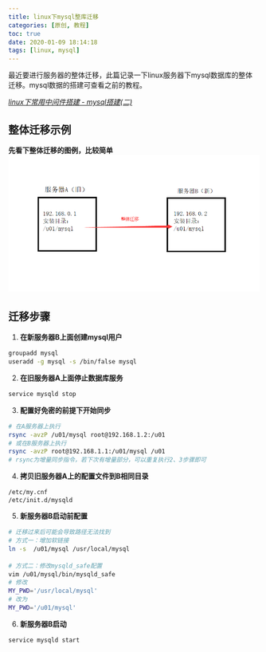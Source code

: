 ```yaml
---
title: linux下mysql整库迁移
categories: [原创, 教程]
toc: true
date: 2020-01-09 18:14:18
tags: [linux, mysql]
---
```

最近要进行服务器的整体迁移，此篇记录一下linux服务器下mysql数据库的整体迁移。mysql数据的搭建可查看之前的教程。 
<!--more--> 
[*linux下常用中间件搭建 - mysql搭建(二)*](/2019/07/04/linux下常用中间件搭建-mysql搭建二/)

## 整体迁移示例
**先看下整体迁移的图例，比较简单**
![mysql-migration.png](/img/blog/mysql-migration.png)

## 迁移步骤
1. **在新服务器B上面创建mysql用户**
```bash
groupadd mysql
useradd -g mysql -s /bin/false mysql
```
2. **在旧服务器A上面停止数据库服务**
```bash
service mysqld stop
```
3. **配置好免密的前提下开始同步**
```bash
# 在A服务器上执行
rsync -avzP /u01/mysql root@192.168.1.2:/u01
# 或在B服务器上执行
rsync -avzP root@192.168.1.1:/u01/mysql /u01
# rsync为增量同步指令，若下次有增量部分，可以重复执行2、3步骤即可
```
4. **拷贝旧服务器A上的配置文件到B相同目录**
```
/etc/my.cnf
/etc/init.d/mysqld
```
5. **新服务器B启动前配置**
```bash
# 迁移过来后可能会导致路径无法找到
# 方式一：增加软链接
ln -s  /u01/mysql /usr/local/mysql

# 方式二：修改mysqld_safe配置
vim /u01/mysql/bin/mysqld_safe
# 修改
MY_PWD='/usr/local/mysql'
# 改为
MY_PWD='/u01/mysql'
```
6. **新服务器B启动**
```bash
service mysqld start
```

